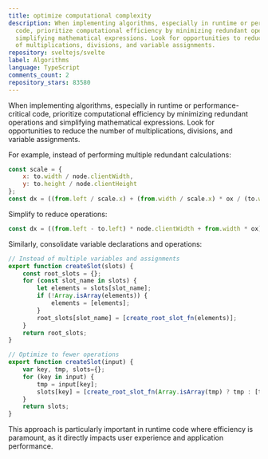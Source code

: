 ```yaml
---
title: optimize computational complexity
description: When implementing algorithms, especially in runtime or performance-critical
  code, prioritize computational efficiency by minimizing redundant operations and
  simplifying mathematical expressions. Look for opportunities to reduce the number
  of multiplications, divisions, and variable assignments.
repository: sveltejs/svelte
label: Algorithms
language: TypeScript
comments_count: 2
repository_stars: 83580
---
```


When implementing algorithms, especially in runtime or performance-critical code, prioritize computational efficiency by minimizing redundant operations and simplifying mathematical expressions. Look for opportunities to reduce the number of multiplications, divisions, and variable assignments.

For example, instead of performing multiple redundant calculations:
```js
const scale = {
    x: to.width / node.clientWidth,
    y: to.height / node.clientHeight
};
const dx = ((from.left / scale.x) + (from.width / scale.x) * ox / (to.width / scale.x)) - ((to.left / scale.x) + ox);
```

Simplify to reduce operations:
```js
const dx = ((from.left - to.left) * node.clientWidth + from.width * ox) / to.width - ox;
```

Similarly, consolidate variable declarations and operations:
```js
// Instead of multiple variables and assignments
export function createSlot(slots) {
    const root_slots = {};
    for (const slot_name in slots) {
        let elements = slots[slot_name];
        if (!Array.isArray(elements)) {
            elements = [elements];
        }
        root_slots[slot_name] = [create_root_slot_fn(elements)];
    }
    return root_slots;
}

// Optimize to fewer operations
export function createSlot(input) {
    var key, tmp, slots={};
    for (key in input) {
        tmp = input[key];
        slots[key] = [create_root_slot_fn(Array.isArray(tmp) ? tmp : [tmp])];
    }
    return slots;
}
```

This approach is particularly important in runtime code where efficiency is paramount, as it directly impacts user experience and application performance.